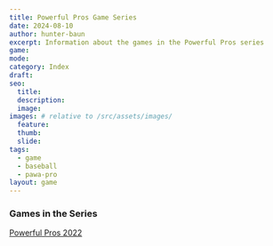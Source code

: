 ```yaml
---
title: Powerful Pros Game Series
date: 2024-08-10
author: hunter-baun
excerpt: Information about the games in the Powerful Pros series
game: 
mode: 
category: Index
draft: 
seo:
  title:
  description:
  image: 
images: # relative to /src/assets/images/
  feature:
  thumb: 
  slide:
tags:
  - game
  - baseball
  - pawa-pro
layout: game
---
```

### Games in the Series

[Powerful Pros 2022](<  Powerful Pros 2022>)